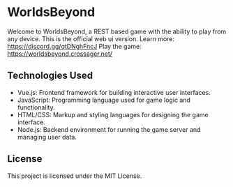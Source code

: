 # WorldsBeyond

Welcome to WorldsBeyond, a REST based game with the ability to play from any device. 
This is the official web ui version.
Learn more: https://discord.gg/qtDNghFncJ
Play the game: https://worldsbeyond.crossager.net/

## Technologies Used

- Vue.js: Frontend framework for building interactive user interfaces.
- JavaScript: Programming language used for game logic and functionality.
- HTML/CSS: Markup and styling languages for designing the game interface.
- Node.js: Backend environment for running the game server and managing user data.

## License

This project is licensed under the MIT License.